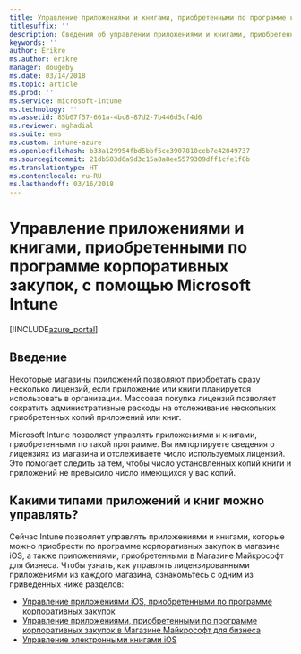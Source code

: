 ```yaml
---
title: Управление приложениями и книгами, приобретенными по программе корпоративных закупок, с помощью Microsoft Intune
titlesuffix: ''
description: Сведения об управлении приложениями и книгами, приобретенными в магазинах по программе Volume Purchase Program, и их отслеживании с помощью Microsoft Intune.
keywords: ''
author: Erikre
ms.author: erikre
manager: dougeby
ms.date: 03/14/2018
ms.topic: article
ms.prod: ''
ms.service: microsoft-intune
ms.technology: ''
ms.assetid: 85b07f57-661a-4bc8-87d2-7b446d5cf4d6
ms.reviewer: mghadial
ms.suite: ems
ms.custom: intune-azure
ms.openlocfilehash: b33a129954fbd5bbf5ce3907810ceb7e42849737
ms.sourcegitcommit: 21db583d6a9d3c15a8a8ee5579309dff1cfe1f8b
ms.translationtype: HT
ms.contentlocale: ru-RU
ms.lasthandoff: 03/16/2018
---
```

# <a name="manage-volume-purchased-apps-and-books-with-microsoft-intune"></a>Управление приложениями и книгами, приобретенными по программе корпоративных закупок, с помощью Microsoft Intune

[!INCLUDE[azure_portal](./includes/azure_portal.md)]

## <a name="introduction"></a>Введение

Некоторые магазины приложений позволяют приобретать сразу несколько лицензий, если приложение или книги планируется использовать в организации. Массовая покупка лицензий позволяет сократить административные расходы на отслеживание нескольких приобретенных копий приложений или книг.

Microsoft Intune позволяет управлять приложениями и книгами, приобретенными по такой программе. Вы импортируете сведения о лицензиях из магазина и отслеживаете число используемых лицензий. Это помогает следить за тем, чтобы число установленных копий книги и приложений не превысило число имеющихся у вас копий.

## <a name="which-types-of-apps-and-books-can-you-manage"></a>Какими типами приложений и книг можно управлять?

Сейчас Intune позволяет управлять приложениями и книгами, которые можно приобрести по программе корпоративных закупок в магазине iOS, а также приложениями, приобретенными в Магазине Майкрософт для бизнеса. Чтобы узнать, как управлять лицензированными приложениями из каждого магазина, ознакомьтесь с одним из приведенных ниже разделов:

- [Управление приложениями iOS, приобретенными по программе корпоративных закупок](vpp-apps-ios.md)
- [Управление приложениями, приобретенными по программе корпоративных закупок в Магазине Майкрософт для бизнеса](windows-store-for-business.md)
- [Управление электронными книгами iOS](vpp-ebooks-ios.md)
